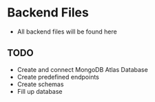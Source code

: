 # Backend Files

- All backend files will be found here

## TODO
- Create and connect MongoDB Atlas Database
- Create predefined endpoints
- Create schemas
- Fill up database
